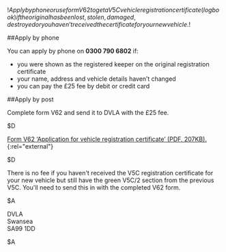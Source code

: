 $!Apply by phone or use form V62 to get a V5C vehicle registration certificate (log book) if the original has been lost, stolen, damaged, destroyed or you haven’t received the certificate for your new vehicle.$!

##Apply by phone

You can apply by phone on **0300 790 6802** if:

- you were shown as the registered keeper on the original registration certificate
- your name, address and vehicle details haven’t changed
- you can pay the £25 fee by debit or credit card

##Apply by post

Complete form V62 and send it to DVLA with the £25 fee.

$D

[Form V62 ‘Application for vehicle registration certificate’ (PDF, 207KB).](http://www.direct.gov.uk/prod_consum_dg/groups/dg_digitalassets/@dg/@en/@motor/documents/digitalasset/dg_067819.pdf "Form V62 ‘Application for vehicle registration certificate’ (PDF, 207KB)"){:rel="external"}

$D

There is no fee if you haven't received the V5C registration certificate for your new vehicle but still have the green V5C/2 section from the previous V5C. You'll need to send this in with the completed V62 form.

$A

DVLA  
Swansea  
SA99 1DD

$A
